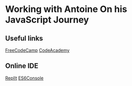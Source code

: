 # Working with Antoine On his JavaScript Journey
## Useful links
[FreeCodeCamp](https://learn.freecodecamp.org/)
[CodeAcademy](https://www.codecademy.com/)

## Online IDE
[ReplIt](https://repl.it)
[ES6Console](https://es6console.com/)
